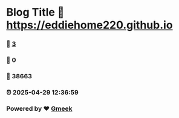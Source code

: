 # Blog Title :link: https://eddiehome220.github.io 
### :page_facing_up: [3](https://eddiehome220.github.io/tag.html) 
### :speech_balloon: 0 
### :hibiscus: 38663 
### :alarm_clock: 2025-04-29 12:36:59 
### Powered by :heart: [Gmeek](https://github.com/Meekdai/Gmeek)
